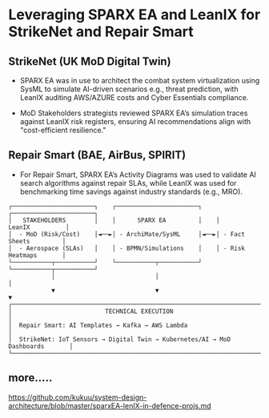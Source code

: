 # Leveraging SPARX EA and LeanIX for StrikeNet and Repair Smart 

## StrikeNet (UK MoD Digital Twin) 
- SPARX EA was in use to architect the combat system virtualization using SysML to simulate AI-driven scenarios e.g., threat prediction, with LeanIX auditing AWS/AZURE costs and Cyber Essentials compliance. 

 - MoD Stakeholders strategists reviewed SPARX EA’s simulation traces against LeanIX risk registers, ensuring AI recommendations align with "cost-efficient resilience."

## Repair Smart (BAE, AirBus, SPIRIT)

- For Repair Smart, SPARX EA’s Activity Diagrams was used to validate AI search algorithms against repair SLAs, while LeanIX was used for benchmarking time savings against industry standards (e.g., MRO).


```
┌───────────────────────┐    ┌───────────────────────┐    ┌───────────────────────┐
│   STAKEHOLDERS        │    │      SPARX EA         │    │       LeanIX          │
│  - MoD (Risk/Cost)    │◄──►│ - ArchiMate/SysML     │◄──►│ - Fact Sheets         │
│  - Aerospace (SLAs)   │    │ - BPMN/Simulations    │    │ - Risk Heatmaps       │
└───────────┬───────────┘    └───────────┬───────────┘    └───────────┬───────────┘
            │                            │                            │
            ▼                            ▼                            ▼
┌───────────────────────────────────────────────────────────────────────────────┐
│                          TECHNICAL EXECUTION                                  │
│  Repair Smart: AI Templates → Kafka → AWS Lambda                              │
│  StrikeNet: IoT Sensors → Digital Twin → Kubernetes/AI → MoD Dashboards       │
└───────────────────────────────────────────────────────────────────────────────┘
```


## more.....
https://github.com/kukuu/system-design-architecture/blob/master/sparxEA-lenIX-in-defence-projs.md
